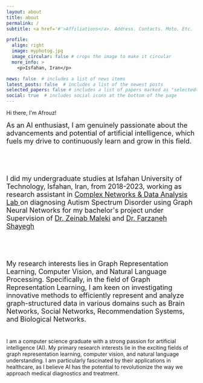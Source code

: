 ```yaml
---
layout: about
title: about
permalink: /
subtitle: <a href='#'>Affiliations</a>. Address. Contacts. Moto. Etc.

profile:
  align: right
  image: myphotog.jpg
  image_circular: false # crops the image to make it circular
  more_info: >
    <p>Isfahan, Iran</p>

news: false  # includes a list of news items
latest_posts: false  # includes a list of the newest posts
selected_papers: false # includes a list of papers marked as "selected={true}"
social: true  # includes social icons at the bottom of the page
---
```


Hi there, I'm Afrouz!

<font size="4.5">
As an AI enthusiast, I am genuinely passionate about the advancements and potential of artificial intelligence, which fuels my drive to continuously learn and grow in this field.
 
<br/><br/>


I did my undergraduate studies at Isfahan University of Technology, Isfahan, Iran, from 2018-2023, working as research assistant in <a href='https://malekilab.ir/'>Complex Networks & Data Analysis Lab </a> on diagnosing Autism Spectrum Disorder using Graph Neural Networks for my bachelor's project under Supervision of <a href='https://zmaleki.iut.ac.ir/'>Dr. Zeinab Maleki</a> and <a href='https://shayegh.iut.ac.ir/'>Dr. Farzaneh Shayegh </a>
 
<br/><br/>


My research interests lies in Graph Representation Learning, Computer Vision, and Natural Language Processing. Specifically, in the field of Graph Representation Learning, I am keen on investigating innovative methods to efficiently represent and analyze graph-structured data in various domains such as Brain Networks, Social Networks, Recommendation Systems, and Biological Networks.
<br/><br/>

</font>


I am a computer science graduate with a strong passion for artificial intelligence (AI). My primary research interests lie in the exciting fields of graph representation learning, computer vision, and natural language understanding. I am particularly fascinated by their applications in healthcare, as I believe AI has the potential to revolutionize the way we approach medical diagnostics and treatment.


<!-- Write your biography here. Tell the world about yourself. Link to your favorite [subreddit](http://reddit.com). You can put a picture in, too. The code is already in, just name your picture `prof_pic.jpg` and put it in the `img/` folder.

Put your address / P.O. box / other info right below your picture. You can also disable any of these elements by editing `profile` property of the YAML header of your `_pages/about.md`. Edit `_bibliography/papers.bib` and Jekyll will render your [publications page](/al-folio/publications/) automatically.

Link to your social media connections, too. This theme is set up to use [Font Awesome icons](http://fortawesome.github.io/Font-Awesome/) and [Academicons](https://jpswalsh.github.io/academicons/), like the ones below. Add your Facebook, Twitter, LinkedIn, Google Scholar, or just disable all of them. -->
